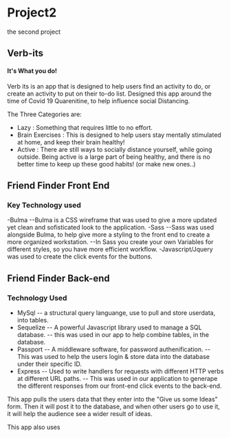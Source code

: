 # Project2
the second project

## Verb-its
#### It's What you do!

Verb its is an app that is designed to help users find an activity to do, or create an activity to put on their to-do list.
Designed this app around the time of Covid 19 Quarenitine, to help influence social Distancing.

The Three Categories are:
- Lazy : Something that requires little to no effort.
- Brain Exercises : This is designed to help users stay mentally stimulated at home, and keep their brain healthy!
- Active : There are still ways to socially distance yourself, while going outside. Being active is a large part of being healthy, and there is no better time to keep up these good habits! (or make new ones..)


## Friend Finder Front End
### Key Technology used
-Bulma
--Bulma is a CSS wireframe that was used to give a more updated yet clean and sofisticated look to the application. 
-Sass
--Sass was used alongside Bulma, to help give more a styling to the front end to create a more organized workstation. 
--In Sass you create your own Variables for different styles, so you have more efficient workflow. 
-Javascript/Jquery was used to create the click events for the buttons. 




## Friend Finder Back-end
### Technology Used

- MySql
-- a structural query languange, use to pull and store userdata, into tables. 
- Sequelize
-- A powerful Javascript library used to manage a SQL database.
-- this was used in our app to help combine tables, in the database.
- Passport
-- A middleware software, for password authenification.
-- This was used to help the users login & store data into the database under their specific ID. 
- Express
-- Used to write handlers for requests with different HTTP verbs at different URL paths.
-- This was used in our application to generape the different responses from our front-end click events to the back-end. 

This app pulls the users data that they enter into the "Give us some Ideas" form. 
Then it will post it to the database, and when other users go to use it, it will help the audience see a wider result of ideas. 

This app also uses
